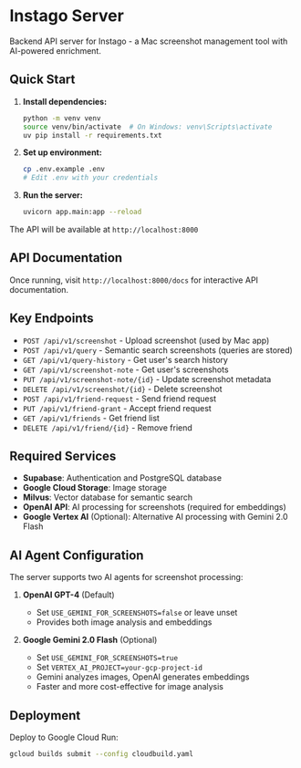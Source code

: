 # Instago Server

Backend API server for Instago - a Mac screenshot management tool with AI-powered enrichment.

## Quick Start

1. **Install dependencies:**
   ```bash
   python -m venv venv
   source venv/bin/activate  # On Windows: venv\Scripts\activate
   uv pip install -r requirements.txt
   ```

2. **Set up environment:**
   ```bash
   cp .env.example .env
   # Edit .env with your credentials

   ```

3. **Run the server:**
   ```bash
   uvicorn app.main:app --reload
   ```

The API will be available at `http://localhost:8000`

## API Documentation

Once running, visit `http://localhost:8000/docs` for interactive API documentation.

## Key Endpoints

- `POST /api/v1/screenshot` - Upload screenshot (used by Mac app)
- `POST /api/v1/query` - Semantic search screenshots (queries are stored)
- `GET /api/v1/query-history` - Get user's search history
- `GET /api/v1/screenshot-note` - Get user's screenshots
- `PUT /api/v1/screenshot-note/{id}` - Update screenshot metadata
- `DELETE /api/v1/screenshot/{id}` - Delete screenshot
- `POST /api/v1/friend-request` - Send friend request
- `PUT /api/v1/friend-grant` - Accept friend request
- `GET /api/v1/friends` - Get friend list
- `DELETE /api/v1/friend/{id}` - Remove friend

## Required Services

- **Supabase**: Authentication and PostgreSQL database
- **Google Cloud Storage**: Image storage
- **Milvus**: Vector database for semantic search
- **OpenAI API**: AI processing for screenshots (required for embeddings)
- **Google Vertex AI** (Optional): Alternative AI processing with Gemini 2.0 Flash

## AI Agent Configuration

The server supports two AI agents for screenshot processing:

1. **OpenAI GPT-4** (Default)
   - Set `USE_GEMINI_FOR_SCREENSHOTS=false` or leave unset
   - Provides both image analysis and embeddings

2. **Google Gemini 2.0 Flash** (Optional)
   - Set `USE_GEMINI_FOR_SCREENSHOTS=true`
   - Set `VERTEX_AI_PROJECT=your-gcp-project-id`
   - Gemini analyzes images, OpenAI generates embeddings
   - Faster and more cost-effective for image analysis

## Deployment

Deploy to Google Cloud Run:
```bash
gcloud builds submit --config cloudbuild.yaml
```
